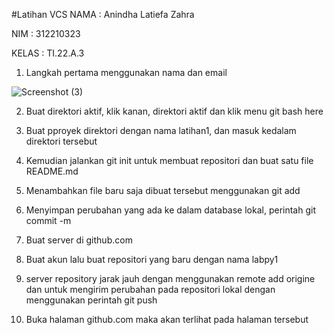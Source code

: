 #Latihan VCS
NAMA : Anindha Latiefa Zahra

NIM : 312210323

KELAS : TI.22.A.3 

1. Langkah pertama menggunakan nama dan email

![Screenshot (3)](https://user-images.githubusercontent.com/115516800/195770401-a2cefdfe-d889-4328-9eb9-a23b8bbb6923.png)

2. Buat direktori aktif, klik kanan, direktori aktif dan klik menu git bash here 
3. Buat pproyek direktori dengan nama latihan1, dan masuk kedalam direktori tersebut 



4. Kemudian jalankan git init untuk membuat repositori dan buat satu file README.md



5. Menambahkan file baru saja dibuat tersebut menggunakan git add 



6. Menyimpan perubahan yang ada ke dalam database lokal, perintah git commit -m 



7. Buat server di github.com 
8. Buat akun lalu buat repositori yang baru dengan nama labpy1



9. server repository jarak jauh dengan menggunakan remote add origine dan untuk mengirim perubahan pada repositori lokal dengan menggunakan perintah git push



10. Buka halaman github.com maka akan terlihat pada halaman tersebut 
